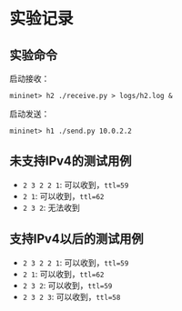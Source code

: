 # 实验记录
## 实验命令
启动接收：
```shell
mininet> h2 ./receive.py > logs/h2.log &
```

启动发送：
```shell
mininet> h1 ./send.py 10.0.2.2
```

## 未支持IPv4的测试用例
* `2 3 2 2 1`: 可以收到，`ttl=59` 
* `2 1`: 可以收到，`ttl=62`
* `2 3 2`: 无法收到

## 支持IPv4以后的测试用例
* `2 3 2 2 1`: 可以收到，`ttl=59` 
* `2 1`: 可以收到，`ttl=62`
* `2 3 2`: 可以收到，`ttl=59`
* `2 3 2 3`: 可以收到，`ttl=58` 
